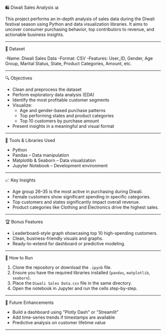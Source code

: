 🛍️ Diwali Sales Analysis 📊

This project performs an in-depth analysis of sales data during the Diwali festival season using Python and data visualization libraries. It aims to uncover consumer purchasing behavior, top contributors to revenue, and actionable business insights.

---

📂 Dataset

-Name: Diwali Sales Data
-Format: CSV
-Features: User_ID, Gender, Age Group, Marital Status, State, Product Categories, Amount, etc.

---

🔍 Objectives

- Clean and preprocess the dataset
- Perform exploratory data analysis (EDA)
- Identify the most profitable customer segments
- Visualize:
  - Age and gender-based purchase patterns
  - Top performing states and product categories
  - Top 10 customers by purchase amount
- Present insights in a meaningful and visual format

---

🧰 Tools & Libraries Used

- Python
- Pandas – Data manipulation
- Matplotlib & Seaborn – Data visualization
- Jupyter Notebook – Development environment

---

📈 Key Insights

- Age group 26–35 is the most active in purchasing during Diwali.
- Female customers show significant spending in specific categories.
- Top customers and states significantly impact overall revenue.
- Product categories like Clothing and Electronics drive the highest sales.

---

🏆 Bonus Features

- Leaderboard-style graph showcasing top 10 high-spending customers.
- Clean, business-friendly visuals and graphs.
- Ready-to-extend for dashboard or predictive modeling.

---

🚀 How to Run

1. Clone the repository or download the `.ipynb` file.
2. Ensure you have the required libraries installed (`pandas`, `matplotlib`, `seaborn`).
3. Place the `Diwali Sales Data.csv` file in the same directory.
4. Open the notebook in Jupyter and run the cells step-by-step.

---

📌 Future Enhancements

- Build a dashboard using "Plotly Dash" or "Streamlit"
- Add time-series trends if timestamps are available
- Predictive analysis on customer lifetime value

---


